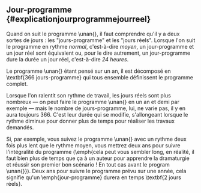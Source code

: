 ## Jour-programme {#explicationjourprogrammejourreel}


Quand on suit le programme \unan{}, il faut comprendre qu'il y a deux sortes de jours : les "jours-programme" et les "jours réels". Lorsque l'on suit le programme en rythme *normal*, c'est-à-dire *moyen*, un jour-programme et un jour réel sont équivalent ou, pour le dire autrement, un jour-programme dure la durée un jour réel, c'est-à-dire *24 heures*.

Le programme \unan{} étant pensé sur un an, il est décomposé en \textbf{366 jours-programme} qui tous ensemble définissent le programme complet.

Lorsque l'on ralentit son rythme de travail, les jours réels sont plus nombreux — on peut faire le programme \unan{} en un an et demi par exemple — mais le nombre de jours-programme, lui, ne varie pas, il y en aura toujours 366. C'est leur durée qui se modifie, s'allongeant lorsque le rythme diminue pour donner plus de temps pour réaliser les travaux demandés.

Si, par exemple, vous suivez le programme \unan{} avec un rythme deux fois plus lent que le rythme moyen, vous mettrez deux ans pour suivre l'intégralité du programme (\emph{cela peut vous sembler long, en réalité, il faut bien plus de temps que ça à un auteur pour apprendre la dramaturgie et réussir son premier bon scénario ! En tout cas avant le program \unan{}}). Deux ans pour suivre le programme prévu sur une année, cela signifie qu'un \emph{jour-programme} durera en temps \textbf{2 jours réels}.

